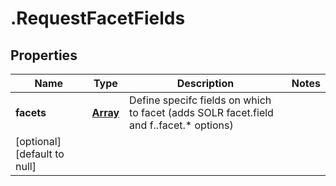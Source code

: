 # .RequestFacetFields

## Properties
Name | Type | Description | Notes
------------ | ------------- | ------------- | -------------
**facets** | [**Array<RequestFacetField>**](RequestFacetField.md) | Define specifc fields on which to facet (adds SOLR facet.field and f.<field>.facet.* options)
 | [optional] [default to null]


